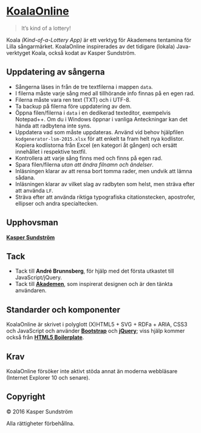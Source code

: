 # [KoalaOnline](http://koala.ksundstrom.fi/)

> It’s kind of a lottery!

Koala *(Kind-of-a-Lottery App)* är ett verktyg för Akademens tentamina för Lilla sångarmärket. KoalaOnline inspirerades av det tidigare (lokala) Java-verktyget Koala, också kodat av Kasper Sundström.


## Uppdatering av sångerna

* Sångerna läses in från de tre textfilerna i mappen `data`.
* I filerna måste varje sång med all tillhörande info finnas på en egen rad.
* Filerna måste vara ren text (TXT) och i UTF-8.
* Ta backup på filerna före uppdatering av dem.
* Öppna filen/filerna i `data` i en dedikerad texteditor, exempelvis Notepad++. Om du i Windows öppnar i vanliga Anteckningar kan det hända att radbytena inte syns.
* Uppdatera vad som måste uppdateras. Använd vid behov hjälpfilen `kodgenerator-lsm-2015.xlsx` för att enkelt ta fram helt nya kodlistor. Kopiera kodlistorna från Excel (en kategori åt gången) och ersätt innehållet i respektive textfil.
* Kontrollera att varje sång finns med och finns på egen rad.
* Spara filen/filerna *utan att ändra filnamn och ändelser*.
* Inläsningen klarar av att rensa bort tomma rader, men undvik att lämna sådana.
* Inläsningen klarar av vilket slag av radbyten som helst, men sträva efter att använda `LF`.
* Sträva efter att använda riktiga typografiska citationstecken, apostrofer, ellipser och andra specialtecken.


## Upphovsman

**[Kasper Sundström](https://twitter.com/ksundstrom)**


## Tack

* Tack till **André Brunnsberg**, för hjälp med det första utkastet till JavaScript/jQuery.
* Tack till **[Akademen](https://twitter.com/akademen)**, som inspirerat designen och är den tänkta användaren.


## Standarder och komponenter

KoalaOnline är skrivet i polyglott (X)HTML5 + SVG + RDFa + ARIA, CSS3 och JavaScript och använder **[Bootstrap](https://getbootstrap.com/)** och **[jQuery](https://jquery.com/)**; viss hjälp kommer också från **[HTML5 Boilerplate](https://html5boilerplate.com/)**.


## Krav

KoalaOnline försöker inte aktivt stöda annat än moderna webbläsare (Internet Explorer 10 och senare).


## Copyright

© 2016 Kasper Sundström

Alla rättigheter förbehållna.
